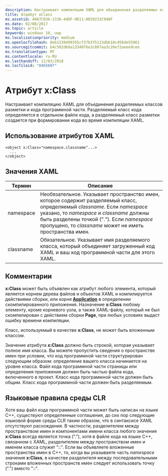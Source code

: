 ```yaml
---
description: Настраивает компиляцию XAML для объединения разделяемых классов разметки и кода программной части. Разделяемый класс кода определяется в отдельном файле кода, а разделяемый класс разметки создается при формировании кода во время компиляции XAML.
title: Атрибут xClass
ms.assetid: 40A7C036-133A-44DF-9D11-0D39232C948F
ms.date: 02/08/2017
ms.topic: article
keywords: windows 10, uwp
ms.localizationpriority: medium
ms.openlocfilehash: 8eb1238499355cf37b3f5113dbb10c456de55961
ms.sourcegitcommit: b4c502d69a13340f6e3c887aa3c26ef2aeee9cee
ms.translationtype: MT
ms.contentlocale: ru-RU
ms.lasthandoff: 12/03/2018
ms.locfileid: "8465607"
---
```

# <a name="xclass-attribute"></a>Атрибут x:Class


Настраивает компиляцию XAML для объединения разделяемых классов разметки и кода программной части. Разделяемый класс кода определяется в отдельном файле кода, а разделяемый класс разметки создается при формировании кода во время компиляции XAML.

## <a name="xaml-attribute-usage"></a>Использование атрибутов XAML


``` syntax
<object x:Class="namespace.classname"...>
  ...
</object>
```

## <a name="xaml-values"></a>Значения XAML

| Термин | Описание |
|------|-------------|
| namespace | Необязательное. Указывает пространство имен, которое содержит разделяемый класс, определяемый _classname_. Если _namespace_ указано, то _namespace_ и _classname_ должны быть разделены точкой ("."). Если _namespace_ пропущено, то _classname_ может не иметь пространства имен. |
| classname | Обязательное. Указывает имя разделяемого класса, который объединяет загруженный код XAML и ваш код программной части для этого XAML. | 

## <a name="remarks"></a>Комментарии

**x:Class** может быть объявлен как атрибут любого элемента, который является корнем дерева файлов и объектов XAML и компилируется действиями сборки, или корня [**Application**](https://msdn.microsoft.com/library/windows/apps/br242324) в определении скомпилированного приложения. Назначение **x:Class** любому элементу, кроме корневого узла, а также XAML-файлу, который не был скомпилирован с действием сборки **Page**, при любых условиях выдаст ошибку времени компиляции.

Класс, используемый в качестве **x:Class**, не может быть вложенным классом.

Значение атрибута **x:Class** должно быть строкой, которая указывает полное имя класса. Вы можете пропустить сведения о пространстве имен при условии, что код программной части структурирован следующим образом: определение вашего класса начинается на уровне класса. Файл кода программной части страницы или определения приложения должен быть частью файла кода, включенного в проект. Класс кода программной части должен быть общим. Класс кода программной части должен быть разделяемым.

## <a name="clr-language-rules"></a>Языковые правила среды CLR

Хотя ваш файл кода программной части может быть написан на языке C++, существуют определенные соглашения, до сих пор следующие языковой форме среды CLR таким образом, что в синтаксисе XAML отсутствуют расхождения. В частности, разделителем между пространством имен и компонентами имени класса любого значения **x:Class** всегда является точка ("."), хотя в файле кода на языке C++, связанном с XAML, разделителем между пространством имен и именем класса служит "::". Если вы объявляете вложенные пространства имен в C++, то, когда вы указываете часть *namespace* значения **x:Class**, в качестве разделителя между последовательными строками вложенных пространств имен следует использовать точку (".") вместо "::".

